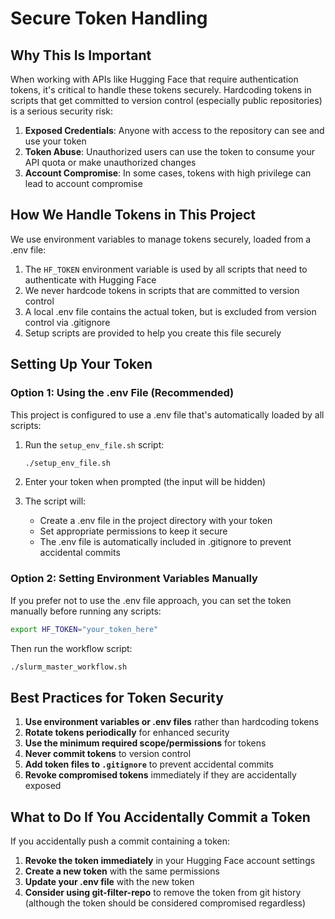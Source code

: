 # Secure Token Handling

## Why This Is Important

When working with APIs like Hugging Face that require authentication tokens, it's critical to handle these tokens securely. Hardcoding tokens in scripts that get committed to version control (especially public repositories) is a serious security risk:

1. **Exposed Credentials**: Anyone with access to the repository can see and use your token
2. **Token Abuse**: Unauthorized users can use the token to consume your API quota or make unauthorized changes
3. **Account Compromise**: In some cases, tokens with high privilege can lead to account compromise

## How We Handle Tokens in This Project

We use environment variables to manage tokens securely, loaded from a .env file:

1. The `HF_TOKEN` environment variable is used by all scripts that need to authenticate with Hugging Face
2. We never hardcode tokens in scripts that are committed to version control
3. A local .env file contains the actual token, but is excluded from version control via .gitignore
4. Setup scripts are provided to help you create this file securely

## Setting Up Your Token

### Option 1: Using the .env File (Recommended)

This project is configured to use a .env file that's automatically loaded by all scripts:

1. Run the `setup_env_file.sh` script:
   ```bash
   ./setup_env_file.sh
   ```

2. Enter your token when prompted (the input will be hidden)

3. The script will:
   - Create a .env file in the project directory with your token
   - Set appropriate permissions to keep it secure
   - The .env file is automatically included in .gitignore to prevent accidental commits

### Option 2: Setting Environment Variables Manually

If you prefer not to use the .env file approach, you can set the token manually before running any scripts:

```bash
export HF_TOKEN="your_token_here"
```

Then run the workflow script:

```bash
./slurm_master_workflow.sh
```

## Best Practices for Token Security

1. **Use environment variables or .env files** rather than hardcoding tokens
2. **Rotate tokens periodically** for enhanced security
3. **Use the minimum required scope/permissions** for tokens
4. **Never commit tokens** to version control
5. **Add token files to `.gitignore`** to prevent accidental commits
6. **Revoke compromised tokens** immediately if they are accidentally exposed

## What to Do If You Accidentally Commit a Token

If you accidentally push a commit containing a token:

1. **Revoke the token immediately** in your Hugging Face account settings
2. **Create a new token** with the same permissions
3. **Update your .env file** with the new token
4. **Consider using git-filter-repo** to remove the token from git history (although the token should be considered compromised regardless) 